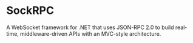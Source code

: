 # SockRPC
A WebSocket framework for .NET that uses JSON-RPC 2.0 to build real-time, middleware-driven APIs with an MVC-style architecture.
